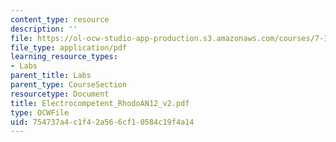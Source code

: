 ```yaml
---
content_type: resource
description: ''
file: https://ol-ocw-studio-app-production.s3.amazonaws.com/courses/7-13-experimental-microbial-genetics-fall-2003/754737a4c1f42a566cf10584c19f4a14_Electrocompetent_RhodoAN12_v2.pdf
file_type: application/pdf
learning_resource_types:
- Labs
parent_title: Labs
parent_type: CourseSection
resourcetype: Document
title: Electrocompetent_RhodoAN12_v2.pdf
type: OCWFile
uid: 754737a4-c1f4-2a56-6cf1-0584c19f4a14
---
```

